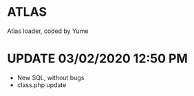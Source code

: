 # ATLAS
 Atlas loader, coded by Yume 
# UPDATE 03/02/2020 12:50 PM
- New SQL, without bugs
- class.php update

